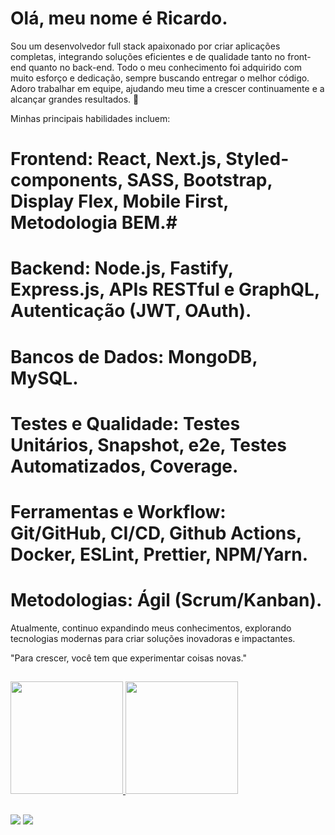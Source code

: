 # Olá, meu nome é Ricardo.

Sou um desenvolvedor full stack apaixonado por criar aplicações completas, integrando soluções eficientes e de qualidade tanto no front-end quanto no back-end. Todo o meu conhecimento foi adquirido com muito esforço e dedicação, sempre buscando entregar o melhor código. Adoro trabalhar em equipe, ajudando meu time a crescer continuamente e a alcançar grandes resultados. 🚀

Minhas principais habilidades incluem:

# Frontend: React, Next.js, Styled-components, SASS, Bootstrap, Display Flex, Mobile First, Metodologia BEM.#
# Backend: Node.js, Fastify, Express.js, APIs RESTful e GraphQL, Autenticação (JWT, OAuth).
# Bancos de Dados: MongoDB, MySQL.
# Testes e Qualidade: Testes Unitários, Snapshot, e2e, Testes Automatizados, Coverage.
# Ferramentas e Workflow: Git/GitHub, CI/CD, Github Actions, Docker, ESLint, Prettier, NPM/Yarn.
# Metodologias: Ágil (Scrum/Kanban).
Atualmente, continuo expandindo meus conhecimentos, explorando tecnologias modernas para criar soluções inovadoras e impactantes.

"Para crescer, você tem que experimentar coisas novas."

##

<div>
<a href="https://github.com/ricardosousabr">
<img height="180em" src="https://github-readme-stats.vercel.app/api/top-langs/?username=ricardosousabr&layout=compact&langs_count=7&theme=dracula"/>
<img height="180em" src="https://github-readme-stats.vercel.app/api?username=ricardosousabr&show_icons=true&theme=dracula&include_all_commits=true&count_private=true"/>
</div>

##
  
<a href = "mailto:ricardo.br.pi@gmail.com"><img src="https://img.shields.io/badge/Gmail-D14836?style=for-the-badge&logo=gmail&logoColor=white" target="_blank"></a>
<a href="https://www.linkedin.com/in/ricardo-sousa-oliveira" target="_blank"><img src="https://img.shields.io/badge/-LinkedIn-%230077B5?style=for-the-badge&logo=linkedin&logoColor=white" target="_blank"></a>

